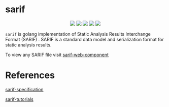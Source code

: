 # sarif

<p align="center">
    <a href="https://opensource.org/licenses/MIT"><img src="https://img.shields.io/badge/license-MIT-_red.svg"></a>
    <a href="https://goreportcard.com/badge/github.com/projectdiscovery/sarif"><img src="https://goreportcard.com/badge/github.com/projectdiscovery/sarif"></a>
    <a href="https://github.com/projectdiscovery/sarif/releases"><img src="https://img.shields.io/github/release/projectdiscovery/sarif"></a>
    <a href="https://twitter.com/pdiscoveryio"><img src="https://img.shields.io/twitter/follow/pdiscoveryio.svg?logo=twitter"></a>
    <a href="https://discord.gg/projectdiscovery"><img src="https://img.shields.io/discord/695645237418131507.svg?logo=discord"></a>
</p>

`sarif` is golang implementation of Static Analysis Results Interchange Format (SARIF) .  SARIF is a standard data model and serialization format for static analysis results.  

To view any SARIF file visit [sarif-web-component](https://microsoft.github.io/sarif-web-component/)

# References

[sarif-specification](https://docs.oasis-open.org/sarif/sarif/v2.1.0/sarif-v2.1.0.html)

[sarif-tutorials](https://github.com/microsoft/sarif-tutorials)